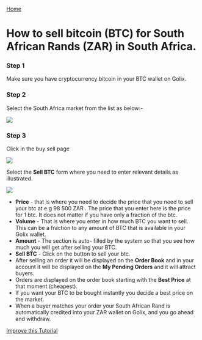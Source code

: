[Home](/)
# How to sell bitcoin (BTC) for South African Rands  (ZAR) in South Africa.


### Step 1 
Make sure you have cryptocurrency bitcoin in your BTC wallet on Golix.

### Step 2
Select the South Africa  market from the list as below:-


![
](https://lh3.googleusercontent.com/HyOTEF22SulTieSRLjNUjPakIfTqJ7TzT2yKU89QmxkyYtyreLPClKdQlYUGRvbTn7gTeKBVn_qk)


### Step 3

Click in the buy sell page

![
](https://lh3.googleusercontent.com/04MUq_1Xi1ym-IHKOOy1c7ZrwmY1KGCxZT16OA_p9w80oVqCn0WdSCJZdx98zwVPFwwfDHEhj3QJ)

Select the **Sell BTC** form where you need to enter relevant details as illustrated.


![
](https://lh3.googleusercontent.com/I0zwyvQpS0_BNynCamdug7wK_apRE68oefLmjH6GS5wAu7T_qhdOPaUmDSmEkZ90Ez1WF-tBQCRo)

- **Price** - that is where you need to decide the price that you need to sell your btc at e.g 98 500 ZAR . The price that you enter here  is the price for 1 btc. It does not matter if you have only a fraction of the btc.
-  **Volume** - That  is where you enter in how much BTC you want to sell. This can be a fraction to any amount of BTC that is available in your Golix wallet.
- **Amount** - The  section is auto- filled  by the system so that you see how much you will get  after selling your BTC.
- **Sell BTC** - Click  on the button to sell your btc.
- After selling an order it will  be displayed  on the **Order Book**  and in your account it will be displayed on the **My Pending Orders** and it will attract buyers.
- Orders are displayed on the order book starting with the **Best Price** at that moment (cheapest).
- If you want your BTC to be bought instantly you decide a best price on the market.
- When a buyer matches your order your South African Rand is automatically  credited into your ZAR wallet on Golix, and you go ahead and withdraw.

[Improve this Tutorial](https://github.com/golixdotcom/guides/edit/master/trading/sell_btc_for_southafrican_rand_zar.md)
